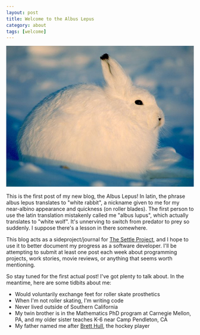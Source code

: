 ```yaml
---
layout: post
title: Welcome to the Albus Lepus
category: about
tags: [welcome]
---
```


![White Rabbit](/images/arctic-hare.jpg)

  This is the first post of my new blog, the Albus Lepus! In latin, the phrase albus lepus translates to "white rabbit", a nickname given to me for my near-albino appearance and quickness (on roller blades).  The first person to use the latin translation mistakenly called me "albus lupus", which actually translates to "white wolf".  It's unnerving to switch from predator to prey so suddenly. I suppose there's a lesson in there somewhere.

This blog acts as a sideproject/journal for [The Settle Project](http://www.thesettleproject.com), and I hope to use it to better document my progress as a software developer.  I'll be attempting to submit at least one post each week about programming projects, work stories, movie reviews, or anything that seems worth mentioning.

So stay tuned for the first actual post! I've got plenty to talk about.  In the meantime, here are some tidbits about me:

- Would voluntarily exchange feet for roller skate prosthetics
- When I'm not roller skating, I'm writing code
- Never lived outside of Southern California
- My twin brother is in the Mathematics PhD program at Carnegie Mellon, PA, and my older sister teaches K-6 near Camp Pendleton, CA
- My father named me after [Brett Hull](https://en.wikipedia.org/wiki/Brett_Hull), the hockey player
